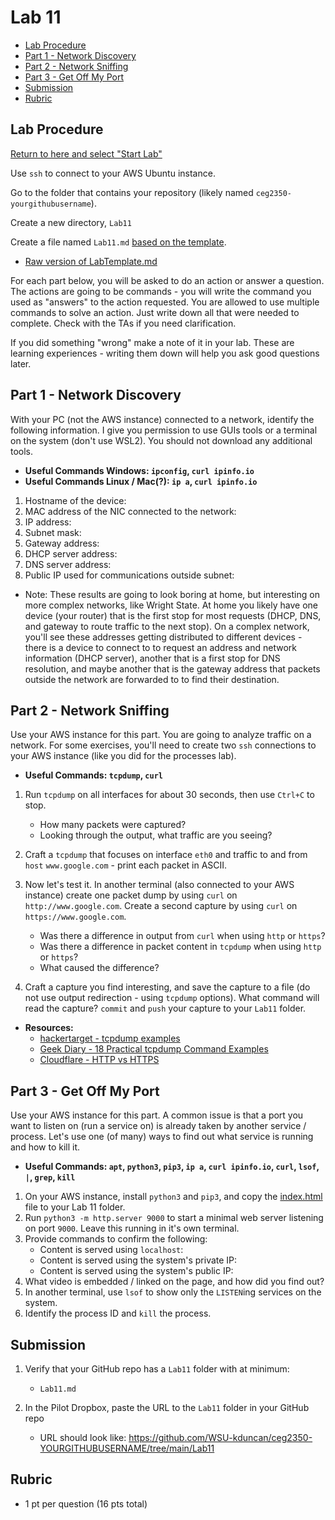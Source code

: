 # Lab 11

- [Lab Procedure](#Lab-Procedure)
- [Part 1 - Network Discovery](#Part-1---Network-Discovery)
- [Part 2 - Network Sniffing](#Part-2---Network-Sniffing)
- [Part 3 - Get Off My Port](#Part-3---Get-Off-My-Port)
- [Submission](#Submission)
- [Rubric](#Rubric)

## Lab Procedure

[Return to here and select "Start Lab"](https://awsacademy.instructure.com/courses/24167/modules/items/1982401)

Use `ssh` to connect to your AWS Ubuntu instance.

Go to the folder that contains your repository (likely named `ceg2350-yourgithubusername`).

Create a new directory, `Lab11`

Create a file named `Lab11.md` [based on the template](LabTemplate.md).

- [Raw version of LabTemplate.md](https://raw.githubusercontent.com/pattonsgirl/CEG2350/main/Labs/Lab11/LabTemplate.md)

For each part below, you will be asked to do an action or answer a question. The actions are going to be commands - you will write the command you used as "answers" to the action requested. You are allowed to use multiple commands to solve an action. Just write down all that were needed to complete. Check with the TAs if you need clarification.

If you did something "wrong" make a note of it in your lab. These are learning experiences - writing them down will help you ask good questions later.

## Part 1 - Network Discovery

With your PC (not the AWS instance) connected to a network, identify the following information. I give you permission to use GUIs tools or a terminal on the system (don't use WSL2). You should not download any additional tools.

- **Useful Commands Windows: `ipconfig`, `curl ipinfo.io`**
- **Useful Commands Linux / Mac(?): `ip a`, `curl ipinfo.io`**

1. Hostname of the device:
2. MAC address of the NIC connected to the network:
3. IP address:
4. Subnet mask:
5. Gateway address:
6. DHCP server address:
7. DNS server address:
8. Public IP used for communications outside subnet:

- Note: These results are going to look boring at home, but interesting on more complex networks, like Wright State. At home you likely have one device (your router) that is the first stop for most requests (DHCP, DNS, and gateway to route traffic to the next stop). On a complex network, you'll see these addresses getting distributed to different devices - there is a device to connect to to request an address and network information (DHCP server), another that is a first stop for DNS resolution, and maybe another that is the gateway address that packets outside the network are forwarded to to find their destination.

## Part 2 - Network Sniffing

Use your AWS instance for this part. You are going to analyze traffic on a network. For some exercises, you'll need to create two `ssh` connections to your AWS instance (like you did for the processes lab).

- **Useful Commands: `tcpdump`, `curl`**

1. Run `tcpdump` on all interfaces for about 30 seconds, then use `Ctrl+C` to stop.

   - How many packets were captured?
   - Looking through the output, what traffic are you seeing?

2. Craft a `tcpdump` that focuses on interface `eth0` and traffic to and from `host` `www.google.com` - print each packet in ASCII.

3. Now let's test it. In another terminal (also connected to your AWS instance) create one packet dump by using `curl` on `http://www.google.com`. Create a second capture by using `curl` on `https://www.google.com`.
   - Was there a difference in output from `curl` when using `http` or `https`?
   - Was there a difference in packet content in `tcpdump` when using `http` or `https`?
   - What caused the difference?
4. Craft a capture you find interesting, and save the capture to a file (do not use output redirection - using `tcpdump` options). What command will read the capture? `commit` and `push` your capture to your `Lab11` folder.

- **Resources:**
  - [hackertarget - tcpdump examples](https://hackertarget.com/tcpdump-examples/)
  - [Geek Diary - 18 Practical tcpdump Command Examples](https://www.thegeekdiary.com/18-practical-tcpdump-command-examples-a-network-sniffer-tool-primer/)
  - [Cloudflare - HTTP vs HTTPS](https://www.cloudflare.com/learning/ssl/why-is-http-not-secure/)

## Part 3 - Get Off My Port

Use your AWS instance for this part. A common issue is that a port you want to listen on (run a service on) is already taken by another service / process. Let's use one (of many) ways to find out what service is running and how to kill it.

- **Useful Commands: `apt`, `python3`, `pip3`, `ip a`, `curl ipinfo.io`, `curl`, `lsof`, `|`, `grep`, `kill`**

1. On your AWS instance, install `python3` and `pip3`, and copy the [index.html](index.html) file to your Lab 11 folder.
2. Run `python3 -m http.server 9000` to start a minimal web server listening on port `9000`. Leave this running in it's own terminal.
3. Provide commands to confirm the following:
   - Content is served using `localhost`:
   - Content is served using the system's private IP:
   - Content is served using the system's public IP:
4. What video is embedded / linked on the page, and how did you find out?
5. In another terminal, use `lsof` to show only the `LISTEN`ing services on the system.
6. Identify the process ID and `kill` the process.

## Submission

1. Verify that your GitHub repo has a `Lab11` folder with at minimum:

   - `Lab11.md`

2. In the Pilot Dropbox, paste the URL to the `Lab11` folder in your GitHub repo
   - URL should look like: https://github.com/WSU-kduncan/ceg2350-YOURGITHUBUSERNAME/tree/main/Lab11

## Rubric

- 1 pt per question (16 pts total)
